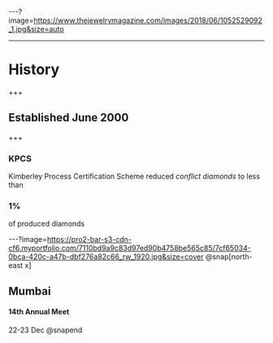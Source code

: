 ---?image=https://www.thejewelrymagazine.com/images/2018/06/1052529092_1.jpg&size=auto

---
# History
+++
## Established June 2000
+++
### KPCS
Kimberley Process Certification Scheme reduced *conflict diamonds* to less than 
### 1%
of produced diamonds

---?image=https://pro2-bar-s3-cdn-cf6.myportfolio.com/7110bd9a9c83d97ed90b4758be565c85/7cf65034-0bca-420c-a47b-dbf276a82c66_rw_1920.jpg&size=cover
@snap[north-east x]
<h2> Mumbai </h2>
<h4> 14th Annual Meet </h4>
22-23 Dec
@snapend
